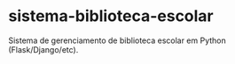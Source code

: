 # sistema-biblioteca-escolar
Sistema de gerenciamento de biblioteca escolar em Python (Flask/Django/etc).
